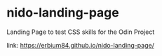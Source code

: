 # nido-landing-page
Landing Page to test CSS skills for the Odin Project


link:
https://erbium84.github.io/nido-landing-page/
